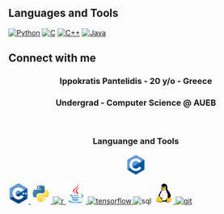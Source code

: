 



## Languages and Tools

[<img src="https://i0.wp.com/tinkercademy.com/wp-content/uploads/2018/04/python-icon.png?ssl=1" alt="Python" height="38">](https://www.python.org/)
[<img src="https://i.imgur.com/mSlQNgx.png" alt="C" height="38">](https://www.learn-c.org/)
[<img src="https://cdn-icons-png.flaticon.com/512/6132/6132222.png" alt="C++" height="38">](https://www.learn-cpp.org/)
[<img src="https://cdn-icons-png.flaticon.com/512/5968/5968282.png" alt="Java" height="38">](https://www.java.com/)

## Connect with me

</div>

<h3 align="center">Ippokratis Pantelidis - 20 y/o - Greece</h3>
<h3 align="center"> Undergrad - Computer Science @ AUEB </h3>
<br>

<h3 align="center">Languange and Tools</h3>
<p align="center"> 
<a href="https://www.learn-c.org/" target="_blank"> <img src="https://raw.githubusercontent.com/devicons/devicon/master/icons/c/c-original.svg" alt="c" width="40" height="40"/> </a>
  
<a href="https://www.learncpp.com/" target="_blank"> <img src="https://raw.githubusercontent.com/devicons/devicon/master/icons/cplusplus/cplusplus-original.svg" alt="cplusplus" width="40" height="40"/> </a> <a href="https://www.python.org" target="_blank"> <img src="https://raw.githubusercontent.com/devicons/devicon/master/icons/python/python-original.svg" alt="python" width="40" height="40"/> </a> <a href="https://www.r-project.org/" target="_blank"> <img src="https://upload.wikimedia.org/wikipedia/commons/thumb/1/1b/R_logo.svg/1200px-R_logo.svg.png" alt="r" width="40" height="40"/> </a> <a href="https://java-programming.mooc.fi" target="_blank"> <img src="https://raw.githubusercontent.com/devicons/devicon/master/icons/java/java-original.svg" alt="java" width="40" height="40"/> </a>
  <a href="https://www.tensorflow.org/" target="_blank"> <img src="https://img.icons8.com/color/512/tensorflow.png" alt="tensorflow" width="40" height="40"/> </a> <img src="https://upload.wikimedia.org/wikipedia/commons/thumb/2/29/Postgresql_elephant.svg/465px-Postgresql_elephant.svg.png" alt="sql" width="40" height="40"/> </a> <a href="https://www.linux.org/" target="_blank"> <img src="https://raw.githubusercontent.com/devicons/devicon/master/icons/linux/linux-original.svg" alt="linux" width="40" height="40"/> </a> <a href="https://git-scm.com/" target="_blank"> <img src="https://www.vectorlogo.zone/logos/git-scm/git-scm-icon.svg" alt="git" width="40" height="40"/> </a>
<a href="https://www.postgresql.org/" target="_blank"></p>


